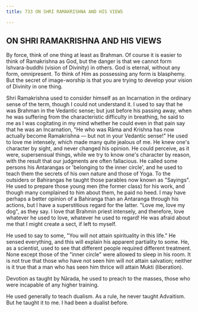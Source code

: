 ```yaml
---
title: 733 ON SHRI RAMAKRISHNA AND HIS VIEWS

---
```

  

## ON SHRI RAMAKRISHNA AND HIS VIEWS

By force, think of one thing at least as Brahman. Of course it is easier
to think of Ramakrishna as God, but the danger is that we cannot form
Ishvara-buddhi (vision of Divinity) in others. God is eternal, without
any form, omnipresent. To think of Him as possessing any form is
blasphemy. But the secret of image-worship is that you are trying to
develop your vision of Divinity in one thing.

Shri Ramakrishna used to consider himself as an Incarnation in the
ordinary sense of the term, though I could not understand it. I used to
say that he was Brahman in the Vedantic sense; but just before his
passing away, when he was suffering from the characteristic difficulty
in breathing, he said to me as I was cogitating in my mind whether he
could even in that pain say that he was an Incarnation, "He who was Rāma
and Krishna has now actually become Ramakrishna — but not in your
Vedantic sense!" He used to love me intensely, which made many quite
jealous of me. He knew one's character by sight, and never changed his
opinion. He could perceive, as it were, supersensual things, while we
try to know one's character by reason, with the result that our
judgments are often fallacious. He called some persons his Antarangas or
'belonging to the inner circle', and he used to teach them the secrets
of his own nature and those of Yoga. To the outsiders or Bahirangas he
taught those parables now known as "Sayings". He used to prepare those
young men (the former class) for his work, and though many complained to
him about them, he paid no heed. I may have perhaps a better opinion of
a Bahiranga than an Antaranga through his actions, but I have a
superstitious regard for the latter. "Love me, love my dog", as they
say. I love that Brahmin priest intensely, and therefore, love whatever
he used to love, whatever he used to regard! He was afraid about me that
I might create a sect, if left to myself.

He used to say to some, "You will not attain spirituality in this life."
He sensed everything, and this will explain his apparent partiality to
some. He, as a scientist, used to see that different people required
different treatment. None except those of the "inner circle" were
allowed to sleep in his room. It is not true that those who have not
seen him will not attain salvation; neither is it true that a man who
has seen him thrice will attain Mukti (liberation).

Devotion as taught by Nārada, he used to preach to the masses, those who
were incapable of any higher training.

He used generally to teach dualism. As a rule, he never taught
Advaitism. But he taught it to me. I had been a dualist before.